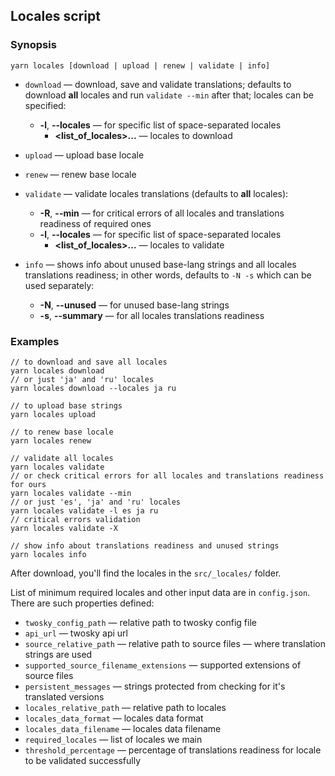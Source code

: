 ## Locales script

### Synopsis
```
yarn locales [download | upload | renew | validate | info]
```

- `download` — download, save and validate translations; defaults to download **all** locales and run `validate --min` after that; locales can be specified:
  - **-l**, **--locales** — for specific list of space-separated locales
    - **<list_of_locales>...** — locales to download

- `upload` — upload base locale

- `renew` — renew base locale

- `validate` — validate locales translations (defaults to **all** locales):
  - **-R**, **--min** — for critical errors of all locales and translations readiness of required ones
  - **-l**, **--locales** — for specific list of space-separated locales
    - **<list_of_locales>...** — locales to validate

- `info` — shows info about unused base-lang strings and all locales translations readiness; in other words, defaults to `-N -s` which can be used separately:
  - **-N**, **--unused** — for unused base-lang strings
  - **-s**, **--summary** — for all locales translations readiness

### Examples
```
// to download and save all locales
yarn locales download
// or just 'ja' and 'ru' locales
yarn locales download --locales ja ru

// to upload base strings
yarn locales upload

// to renew base locale
yarn locales renew

// validate all locales
yarn locales validate
// or check critical errors for all locales and translations readiness for ours
yarn locales validate --min
// or just 'es', 'ja' and 'ru' locales
yarn locales validate -l es ja ru
// critical errors validation
yarn locales validate -X

// show info about translations readiness and unused strings
yarn locales info
```

After download, you'll find the locales in the `src/_locales/` folder.

List of minimum required locales and other input data are in `config.json`. There are such properties defined:
- `twosky_config_path` — relative path to twosky config file
- `api_url` — twosky api url
- `source_relative_path` — relative path to source files — where translation strings are used
- `supported_source_filename_extensions` — supported extensions of source files
- `persistent_messages` — strings protected from checking for it's translated versions
- `locales_relative_path` — relative path to locales
- `locales_data_format` — locales data format
- `locales_data_filename` — locales data filename
- `required_locales` — list of locales we main
- `threshold_percentage` — percentage of translations readiness for locale to be validated successfully
